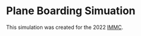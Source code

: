 # Plane Boarding Simuation

This simulation was created for the 2022 [IMMC](https://www.immchallenge.org.au/).
